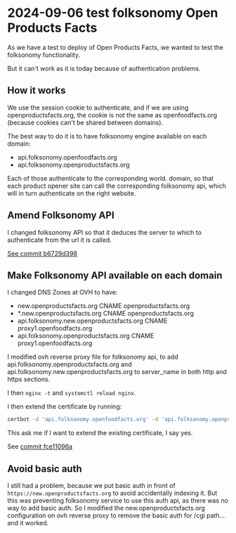# 2024-09-06 test folksonomy Open Products Facts

As we have a test to deploy of Open Products Facts, we wanted to test the folksonomy functionality.

But it can't work as it is today because of authentication problems.

## How it works

We use the session cookie to authenticate, and if we are using openproductsfacts.org,
the cookie is not the same as openfoodfacts.org (because cookies can't be shared between domains).

The best way to do it is to have folksonomy engine available on each domain:
* api.folksonomy.openfoodfacts.org
* api.folksonomy.openproductsfacts.org

Each of those authenticate to the corresponding world.<domain-name> domain,
so that each product opener site can call the corresponding folksonomy api,
which will in turn authenticate on the right website.


## Amend Folksonomy API

I changed folksonomy API so that it deduces the server to which to authenticate 
from the url it is called.

[See commit b6729d398](https://github.com/openfoodfacts/folksonomy_api/commit/b6729d3984e82005f6d3a04d96466c8a1f1959e3)

## Make Folksonomy API available on each domain

I changed DNS Zones at OVH to have:
* new.openproductsfacts.org CNAME openproductsfacts.org
* *.new.openproductsfacts.org CNAME openproductsfacts.org
* api.folksonomy.new.openproductsfacts.org CNAME proxy1.openfoodfacts.org
* api.folksonomy.openproductsfacts.org CNAME proxy1.openfoodfacts.org

I modified ovh reverse proxy file for folksonomy api, to add
api.folksonomy.openproductsfacts.org and api.folksonomy.new.openproductsfacts.org
to server_name in both http and https sections.

I then `nginx -t`  and `systemctl reload nginx`.

I then extend the certificate by running:
```bash
certbot -d 'api.folksonomy.openfoodfacts.org' -d 'api.folksonomy.openproductsfacts.org' -d 'api.folksonomy.new.openproductsfacts.org'
```
This ask me if I want to extend the existing certificate, I say yes.

See [commit fce11096a](https://github.com/openfoodfacts/openfoodfacts-infrastructure/commit/fce11096a902314bd4696741a7fcdc5a858838fb)

## Avoid basic auth

I still had a problem, because we put basic auth in front of `https://new.openproductsfacts.org` to avoid accidentally indexing it.
But this was preventing folksonomy service to use this auth api, as there was no way to add basic auth.
So I modified the new.openproductsfacts.org configuration on ovh reverse proxy to remove the basic auth for /cgi path… and it worked.
